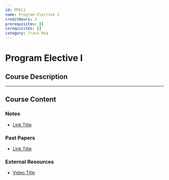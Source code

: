 ```yaml
---
id: PREL1
name: Program Elective I
creditHours: 3
prerequisites: []
corequisites: []
category: Track Req
---
```


# Program Elective I

## Course Description
<Description>

---

## Course Content

### Notes
- [Link Title](https://link.com)

### Past Papers
- [Link Title](https://link.com)

### External Resources
- [Video Title](https://link.com)
